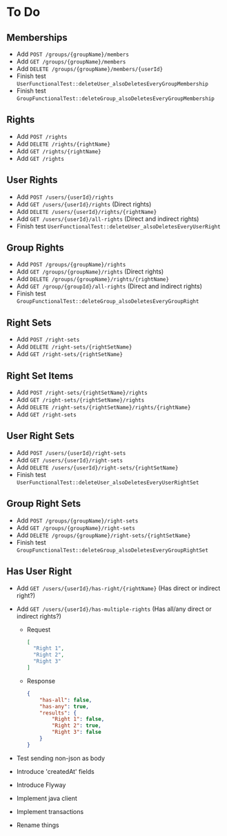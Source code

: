# To Do
## Memberships
* Add `POST /groups/{groupName}/members`
* Add `GET /groups/{groupName}/members`
* Add `DELETE /groups/{groupName}/members/{userId}`
* Finish test `UserFunctionalTest::deleteUser_alsoDeletesEveryGroupMembership`
* Finish test `GroupFunctionalTest::deleteGroup_alsoDeletesEveryGroupMembership`

## Rights
* Add `POST /rights`
* Add `DELETE /rights/{rightName}`
* Add `GET /rights/{rightName}`
* Add `GET /rights`

## User Rights
* Add `POST /users/{userId}/rights`
* Add `GET /users/{userId}/rights` (Direct rights)
* Add `DELETE /users/{userId}/rights/{rightName}`
* Add `GET /users/{userId}/all-rights` (Direct and indirect rights)
* Finish test `UserFunctionalTest::deleteUser_alsoDeletesEveryUserRight`

## Group Rights
* Add `POST /groups/{groupName}/rights`
* Add `GET /groups/{groupName}/rights` (Direct rights)
* Add `DELETE /groups/{groupName}/rights/{rightName}`
* Add `GET /group/{groupId}/all-rights` (Direct and indirect rights)
* Finish test `GroupFunctionalTest::deleteGroup_alsoDeletesEveryGroupRight`

## Right Sets
* Add `POST /right-sets`
* Add `DELETE /right-sets/{rightSetName}`
* Add `GET /right-sets/{rightSetName}`

## Right Set Items
* Add `POST /right-sets/{rightSetName}/rights`
* Add `GET /right-sets/{rightSetName}/rights`
* Add `DELETE /right-sets/{rightSetName}/rights/{rightName}`
* Add `GET /right-sets`

## User Right Sets
* Add `POST /users/{userId}/right-sets`
* Add `GET /users/{userId}/right-sets`
* Add `DELETE /users/{userId}/right-sets/{rightSetName}`
* Finish test `UserFunctionalTest::deleteUser_alsoDeletesEveryUserRightSet`

## Group Right Sets
* Add `POST /groups/{groupName}/right-sets`
* Add `GET /groups/{groupName}/right-sets`
* Add `DELETE /groups/{groupName}/right-sets/{rightSetName}`
* Finish test `GroupFunctionalTest::deleteGroup_alsoDeletesEveryGroupRightSet`

## Has User Right
* Add `GET /users/{userId}/has-right/{rightName}` (Has direct or indirect right?)
* Add `GET /users/{userId}/has-multiple-rights` (Has all/any direct or indirect rights?)
    * Request
        ```json
        [
          "Right 1",
          "Right 2",
          "Right 3"
        ]
        ```
    * Response
        ```json
        {
            "has-all": false,
            "has-any": true,
            "results": {
                "Right 1": false,
                "Right 2": true,
                "Right 3": false
            }
        }
        ```

* Test sending non-json as body
* Introduce 'createdAt' fields
* Introduce Flyway
* Implement java client
* Implement transactions
* Rename things